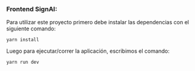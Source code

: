### Frontend SignAI:

Para utilizar este proyecto primero debe instalar las dependencias con el siguiente comando:

    yarn install

Luego para ejecutar/correr la aplicación, escribimos el comando:

    yarn run dev